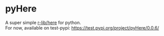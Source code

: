 # pyHere
A super simple [r-lib/here](https://github.com/r-lib/here) for python.    
For now, available on test-pypi: https://test.pypi.org/project/pyHere/0.0.6/  
